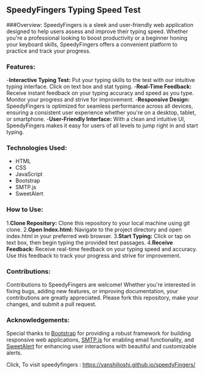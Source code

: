 ## SpeedyFingers Typing Speed Test

###Overview:
SpeedyFingers is a sleek and user-friendly web application designed to help users assess and improve their typing speed. Whether you're a professional looking to boost productivity or a beginner honing your keyboard skills, SpeedyFingers offers a convenient platform to practice and track your progress.

### Features:
-**Interactive Typing Test:** Put your typing skills to the test with our intuitive typing interface. Click on text box and stat typing.
-**Real-Time Feedback:** Receive instant feedback on your typing accuracy and speed as you type. Monitor your progress and strive for improvement.
-**Responsive Design:** SpeedyFingers is optimized for seamless performance across all devices, ensuring a consistent user experience whether you're on a desktop, tablet, or smartphone.
-**User-Friendly Interface:** With a clean and intuitive UI, SpeedyFingers makes it easy for users of all levels to jump right in and start typing.

### Technologies Used: 
- HTML
- CSS 
- JavaScript 
- Bootstrap 
- SMTP.js 
- SweetAlert 

### How to Use:
1.**Clone Repository:** Clone this repository to your local machine using git clone.
2.**Open Index.html:** Navigate to the project directory and open index.html in your preferred web browser.
3.**Start Typing:** Click or tap on text box, then begin typing the provided text passages.
4.**Receive Feedback:** Receive real-time feedback on your typing speed and accuracy. Use this feedback to track your progress and strive for improvement.

### Contributions:
Contributions to SpeedyFingers are welcome! Whether you're interested in fixing bugs, adding new features, or improving documentation, your contributions are greatly appreciated. Please fork this repository, make your changes, and submit a pull request.

### Acknowledgements:
Special thanks to [Bootstrap](https://getbootstrap.com/) for providing a robust framework for building responsive web applications, [SMTP.js](https://smtpjs.com/) for enabling email functionality, and [SweetAlert](https://sweetalert.js.org/) for enhancing user interactions with beautiful and customizable alerts.

Click, To visit speedyfingers : https://vanshiljoshi.github.io/speedyFingers/
